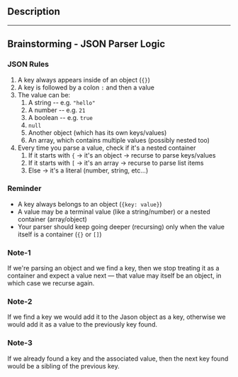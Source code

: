 ## Description


---
## Brainstorming - JSON Parser Logic 

### JSON Rules

1. A key always appears inside of an object (`{}`)
2. A key is followed by a colon `:` and then a value
3. The value can be:
   1. A string -- e.g. `"hello"`
   2. A number -- e.g. `21`
   3. A boolean -- e.g. `true`
   4. `null`
   5. Another object (which has its own keys/values)
   6. An array, which contains multiple values (possibly nested too)
4. Every time you parse a value, check if it's a nested container
   1. If it starts with `{` -> it's an object -> recurse to parse keys/values
   2. If it starts with `[` -> it's an array -> recurse to parse list items
   3. Else -> it's a literal (number, string, etc...)

### Reminder

* A key always belongs to an object (`{key: value}`)
* A value may be a terminal value (like a string/number) or a nested container (array/object)
* Your parser should keep going deeper (recursing) only when the value itself is a container (`{}` or `[]`)

### Note-1

If we're parsing an object and we find a key, then we stop treating it as a container and expect a value next — that value may itself be an object, in which case we recurse again.

### Note-2

If we find a key we would add it to the Jason object as a key, otherwise we would add it as a value to the previously key found.

### Note-3

If we already found a key and the associated value, then the next key found would be a sibling of the previous key.


